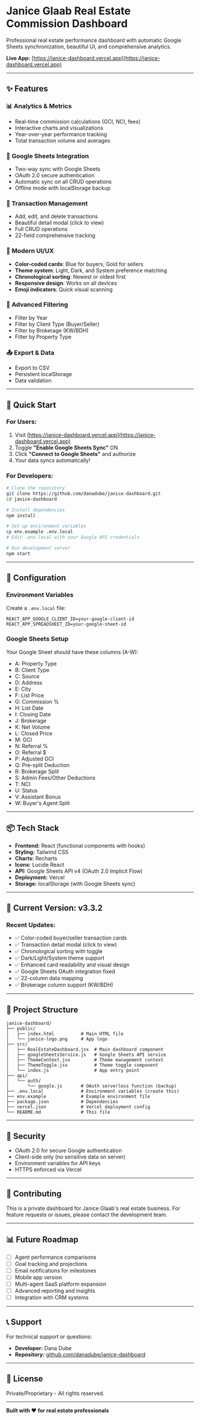 # Janice Glaab Real Estate Commission Dashboard

Professional real estate performance dashboard with automatic Google Sheets synchronization, beautiful UI, and comprehensive analytics.

**Live App:** [https://janice-dashboard.vercel.app](https://janice-dashboard.vercel.app)

---

## ✨ Features

### 📊 **Analytics & Metrics**
- Real-time commission calculations (GCI, NCI, fees)
- Interactive charts and visualizations
- Year-over-year performance tracking
- Total transaction volume and averages

### 🔄 **Google Sheets Integration**
- Two-way sync with Google Sheets
- OAuth 2.0 secure authentication
- Automatic sync on all CRUD operations
- Offline mode with localStorage backup

### 📝 **Transaction Management**
- Add, edit, and delete transactions
- Beautiful detail modal (click to view)
- Full CRUD operations
- 22-field comprehensive tracking

### 🎨 **Modern UI/UX**
- **Color-coded cards**: Blue for buyers, Gold for sellers
- **Theme system**: Light, Dark, and System preference matching
- **Chronological sorting**: Newest or oldest first
- **Responsive design**: Works on all devices
- **Emoji indicators**: Quick visual scanning

### 🎯 **Advanced Filtering**
- Filter by Year
- Filter by Client Type (Buyer/Seller)
- Filter by Brokerage (KW/BDH)
- Filter by Property Type

### 📤 **Export & Data**
- Export to CSV
- Persistent localStorage
- Data validation

---

## 🚀 Quick Start

### **For Users:**
1. Visit [https://janice-dashboard.vercel.app](https://janice-dashboard.vercel.app)
2. Toggle **"Enable Google Sheets Sync"** ON
3. Click **"Connect to Google Sheets"** and authorize
4. Your data syncs automatically!

### **For Developers:**

```bash
# Clone the repository
git clone https://github.com/danadube/janice-dashboard.git
cd janice-dashboard

# Install dependencies
npm install

# Set up environment variables
cp env.example .env.local
# Edit .env.local with your Google API credentials

# Run development server
npm start
```

---

## 🔧 Configuration

### **Environment Variables**
Create a `.env.local` file:

```env
REACT_APP_GOOGLE_CLIENT_ID=your-google-client-id
REACT_APP_SPREADSHEET_ID=your-google-sheet-id
```

### **Google Sheets Setup**
Your Google Sheet should have these columns (A-W):
- A: Property Type
- B: Client Type
- C: Source
- D: Address
- E: City
- F: List Price
- G: Commission %
- H: List Date
- I: Closing Date
- J: Brokerage
- K: Net Volume
- L: Closed Price
- M: GCI
- N: Referral %
- O: Referral $
- P: Adjusted GCI
- Q: Pre-split Deduction
- R: Brokerage Split
- S: Admin Fees/Other Deductions
- T: NCI
- U: Status
- V: Assistant Bonus
- W: Buyer's Agent Split

---

## 📦 Tech Stack

- **Frontend:** React (functional components with hooks)
- **Styling:** Tailwind CSS
- **Charts:** Recharts
- **Icons:** Lucide React
- **API:** Google Sheets API v4 (OAuth 2.0 Implicit Flow)
- **Deployment:** Vercel
- **Storage:** localStorage (with Google Sheets sync)

---

## 🎯 Current Version: v3.3.2

### **Recent Updates:**
- ✅ Color-coded buyer/seller transaction cards
- ✅ Transaction detail modal (click to view)
- ✅ Chronological sorting with toggle
- ✅ Dark/Light/System theme support
- ✅ Enhanced card readability and visual design
- ✅ Google Sheets OAuth integration fixed
- ✅ 22-column data mapping
- ✅ Brokerage column support (KW/BDH)

---

## 📄 Project Structure

```
janice-dashboard/
├── public/
│   ├── index.html          # Main HTML file
│   └── janice-logo.png     # App logo
├── src/
│   ├── RealEstateDashboard.jsx  # Main dashboard component
│   ├── googleSheetsService.js   # Google Sheets API service
│   ├── ThemeContext.jsx         # Theme management context
│   ├── ThemeToggle.jsx          # Theme toggle component
│   └── index.js                 # App entry point
├── api/
│   └── auth/
│       └── google.js       # OAuth serverless function (backup)
├── .env.local              # Environment variables (create this)
├── env.example             # Example environment file
├── package.json            # Dependencies
├── vercel.json             # Vercel deployment config
└── README.md               # This file
```

---

## 🔐 Security

- OAuth 2.0 for secure Google authentication
- Client-side only (no sensitive data on server)
- Environment variables for API keys
- HTTPS enforced via Vercel

---

## 🤝 Contributing

This is a private dashboard for Janice Glaab's real estate business. For feature requests or issues, please contact the development team.

---

## 📊 Future Roadmap

- [ ] Agent performance comparisons
- [ ] Goal tracking and projections
- [ ] Email notifications for milestones
- [ ] Mobile app version
- [ ] Multi-agent SaaS platform expansion
- [ ] Advanced reporting and insights
- [ ] Integration with CRM systems

---

## 📞 Support

For technical support or questions:
- **Developer:** Dana Dube
- **Repository:** [github.com/danadube/janice-dashboard](https://github.com/danadube/janice-dashboard)

---

## 📝 License

Private/Proprietary - All rights reserved.

---

**Built with ❤️ for real estate professionals**

